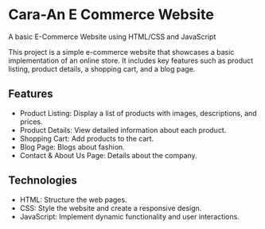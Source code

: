 # Cara-An E Commerce Website
A basic E-Commerce Website using HTML/CSS and JavaScript


This project is a simple e-commerce website that showcases a basic implementation of an online store. It includes key features such as product listing, product details, a shopping cart, and a blog page.

## Features
* Product Listing: Display a list of products with images, descriptions, and prices.
* Product Details: View detailed information about each product.
* Shopping Cart: Add products to the cart.
* Blog Page: Blogs about fashion.
* Contact & About Us Page: Details about the company.

## Technologies
* HTML: Structure the web pages.
* CSS: Style the website and create a responsive design.
* JavaScript: Implement dynamic functionality and user interactions.

